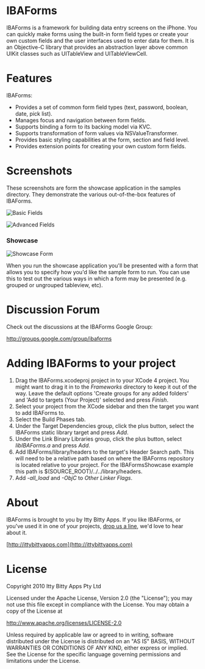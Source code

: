 IBAForms
============
IBAForms is a framework for building data entry screens on the iPhone. You can quickly make forms using the built-in form field types or create your own custom fields and the user interfaces used to enter data for them. It is an Objective-C library that provides an abstraction layer above common UIKit classes such as UITableView and UITableViewCell.

Features
============
IBAForms:

 *  Provides a set of common form field types (text, password, boolean, date, pick list). 
 *  Manages focus and navigation between form fields.
 *  Supports binding a form to its backing model via KVC.
 *  Supports transformation of form values via NSValueTransformer.
 *  Provides basic styling capabilities at the form, section and field level.
 *  Provides extension points for creating your own custom form fields.

Screenshots
============

These screenshots are form the showcase application in the samples directory. They demonstrate the various out-of-the-box features of IBAForms.

![Basic Fields](https://github.com/ittybittydude/IBAForms/raw/master/doc/screenshots/BasicFields.jpg)

![Advanced Fields](https://github.com/ittybittydude/IBAForms/raw/master/doc/screenshots/DateTimePicklists.jpg)

### Showcase
![Showcase Form](https://github.com/ittybittydude/IBAForms/raw/master/doc/screenshots/showcase.jpg)

When you run the showcase application you'll be presented with a form that allows you to specify how you'd like the sample form to run. You can use this to test out the various ways in which a form may be presented (e.g. grouped or ungrouped tableview, etc).

Discussion Forum
============

Check out the discussions at the IBAForms Google Group:

http://groups.google.com/group/ibaforms


Adding IBAForms to your project
============
1. Drag the IBAForms.xcodeproj project in to your XCode 4 project. You might want to drag it in to the *Frameworks* directory to keep it out of the way. Leave the default options 'Create groups for any added folders' and 'Add to targets (Your Project)' selected and press *Finish*.
2. Select your project from the XCode sidebar and then the target you want to add IBAForms to.
3. Select the Build Phases tab.
4. Under the Target Dependencies group, click the plus button, select the IBAForms static library target and press *Add*.
5. Under the Link Binary Libraries group, click the plus button, select *libIBAForms.a* and press *Add*.
6. Add IBAForms/library/headers to the target's Header Search path. This will need to be a relative path based on where the IBAForms repository is located relative to your project. For the IBAFormsShowcase example this path is $(SOURCE_ROOT)/../../library/headers.
7. Add *-all_load* and *-ObjC* to *Other Linker Flags*.

About
============

IBAForms is brought to you by Itty Bitty Apps. If you like IBAForms, or you've used it in one of your projects, [drop us a line](http://ittybittyapps.com/contact-us/), we'd love to hear about it.

[http://ittybittyapps.com](http://ittybittyapps.com)


License
============

Copyright 2010 Itty Bitty Apps Pty Ltd

Licensed under the Apache License, Version 2.0 (the "License"); you may not use this file except in compliance with the License. You may obtain a copy of the License at 

http://www.apache.org/licenses/LICENSE-2.0 

Unless required by applicable law or agreed to in writing, software distributed under the License is distributed on an "AS IS" BASIS, WITHOUT WARRANTIES OR CONDITIONS OF ANY KIND, either express or implied. See the License for the specific language governing permissions and limitations under the License.